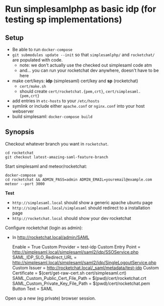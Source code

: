 # Run simplesamlphp as basic idp (for testing sp implementations)

## Setup

* Be able to run `docker-compose`
* `git submodules update --init` so that `simplesamlphp/` and
  `rocketchat/` are populated with code.
  * note: we don't actually use the checked out simplesaml code atm
  * and... you can run your rocketchat dev anywhere, doesn't have to be here
* make cert/keys: **idp** (simplesaml) cert/key and **sp** (rocketchat)
  * `cert/make.sh`
  * should create `cert/rocketchat.{pem,crt}`, `cert/simplesaml.{pem,crt}`
* add entries in `etc-hosts` to your `/etc/hosts`
* symlink or include either `apache.conf` or `nginx.conf` into your host webserver
* build simplesaml: `docker-compose build`

## Synopsis

Checkout whatever branch you want in `rocketchat`.

    cd rocketchat
    git checkout latest-amazing-saml-feature-branch

Start simplesaml and meteor/rocketchat:

    docker-compose up
    cd rocketchat && ADMIN_PASS=admin ADMIN_EMAIL=youremail@example.com meteor --port 3000

**Test**

* `http://simplesaml.local` should show a generic apache ubuntu page
* `http://simplesaml.local/simplesaml` should redirect to a installation page
* `http://rocketchat.local` should show your dev rocketchat

Configure rocketchat (login as admin):

* In http://rocketchat.local/admin/SAML

    Enable                            = True
    Custom Provider                   = test-idp
    Custom Entry Point                = http://simplesaml.local/simplesaml/saml2/idp/SSOService.php
    SAML_IDP_SLO_Redirect_URL         = http://simplesaml.local/simplesaml/saml2/idp/SingleLogoutService.php
    Custom Issuer                     = http://rocketchat.local/_saml/metadata/test-idp
    Custom Certificate                = $(cert/get-raw-cert.sh cert/simplesaml.crt)
    SAML_Custom_Public_Cert_File_Path = $(pwd)/cert/rocketchat.crt
    SAML_Custom_Private_Key_File_Path = $(pwd)/cert/rocketchat.pem
    Button Text                       = SAML

Open up a new (eg private) browser session.
